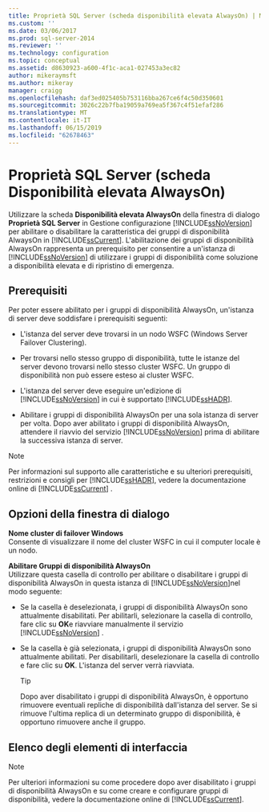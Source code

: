 ```yaml
---
title: Proprietà SQL Server (scheda disponibilità elevata AlwaysOn) | Microsoft Docs
ms.custom: ''
ms.date: 03/06/2017
ms.prod: sql-server-2014
ms.reviewer: ''
ms.technology: configuration
ms.topic: conceptual
ms.assetid: d8630923-a600-4f1c-aca1-027453a3ec82
author: mikeraymsft
ms.author: mikeray
manager: craigg
ms.openlocfilehash: daf3ed025405b753116bba267ce6f4c50d350601
ms.sourcegitcommit: 3026c22b7fba19059a769ea5f367c4f51efaf286
ms.translationtype: MT
ms.contentlocale: it-IT
ms.lasthandoff: 06/15/2019
ms.locfileid: "62678463"
---
```

# <a name="sql-server-properties-alwayson-high-availability-tab"></a>Proprietà SQL Server (scheda Disponibilità elevata AlwaysOn)
  Utilizzare la scheda **Disponibilità elevata AlwaysOn** della finestra di dialogo **Proprietà SQL Server** in Gestione configurazione [!INCLUDE[ssNoVersion](../../includes/ssnoversion-md.md)] per abilitare o disabilitare la caratteristica dei gruppi di disponibilità AlwaysOn in [!INCLUDE[ssCurrent](../../includes/sscurrent-md.md)]. L'abilitazione dei gruppi di disponibilità AlwaysOn rappresenta un prerequisito per consentire a un'istanza di [!INCLUDE[ssNoVersion](../../includes/ssnoversion-md.md)] di utilizzare i gruppi di disponibilità come soluzione a disponibilità elevata e di ripristino di emergenza.  
  
##  <a name="Prerequisites"></a> Prerequisiti  
 Per poter essere abilitato per i gruppi di disponibilità AlwaysOn, un'istanza di server deve soddisfare i prerequisiti seguenti:  
  
-   L'istanza del server deve trovarsi in un nodo WSFC (Windows Server Failover Clustering).  
  
-   Per trovarsi nello stesso gruppo di disponibilità, tutte le istanze del server devono trovarsi nello stesso cluster WSFC. Un gruppo di disponibilità non può essere esteso ai cluster WSFC.  
  
-   L'istanza del server deve eseguire un'edizione di [!INCLUDE[ssNoVersion](../../includes/ssnoversion-md.md)] in cui è supportato [!INCLUDE[ssHADR](../../includes/sshadr-md.md)].  
  
-   Abilitare i gruppi di disponibilità AlwaysOn per una sola istanza di server per volta. Dopo aver abilitato i gruppi di disponibilità AlwaysOn, attendere il riavvio del servizio [!INCLUDE[ssNoVersion](../../includes/ssnoversion-md.md)] prima di abilitare la successiva istanza di server.  
  
> [!NOTE]  
>  Per informazioni sul supporto alle caratteristiche e su ulteriori prerequisiti, restrizioni e consigli per [!INCLUDE[ssHADR](../../includes/sshadr-md.md)], vedere la documentazione online di [!INCLUDE[ssCurrent](../../includes/sscurrent-md.md)] .  
  
## <a name="dialog-options"></a>Opzioni della finestra di dialogo  
 **Nome cluster di failover Windows**  
 Consente di visualizzare il nome del cluster WSFC in cui il computer locale è un nodo.  
  
 **Abilitare Gruppi di disponibilità AlwaysOn**  
 Utilizzare questa casella di controllo per abilitare o disabilitare i gruppi di disponibilità AlwaysOn in questa istanza di [!INCLUDE[ssNoVersion](../../includes/ssnoversion-md.md)]nel modo seguente:  
  
-   Se la casella è deselezionata, i gruppi di disponibilità AlwaysOn sono attualmente disabilitati. Per abilitarli, selezionare la casella di controllo, fare clic su **OK**e riavviare manualmente il servizio [!INCLUDE[ssNoVersion](../../includes/ssnoversion-md.md)] .  
  
-   Se la casella è già selezionata, i gruppi di disponibilità AlwaysOn sono attualmente abilitati. Per disabilitarli, deselezionare la casella di controllo e fare clic su **OK**. L'istanza del server verrà riavviata.  
  
    > [!TIP]  
    >  Dopo aver disabilitato i gruppi di disponibilità AlwaysOn, è opportuno rimuovere eventuali repliche di disponibilità dall'istanza del server. Se si rimuove l'ultima replica di un determinato gruppo di disponibilità, è opportuno rimuovere anche il gruppo.  
  
## <a name="uielement-list"></a>Elenco degli elementi di interfaccia  
  
> [!NOTE]  
>  Per ulteriori informazioni su come procedere dopo aver disabilitato i gruppi di disponibilità AlwaysOn e su come creare e configurare gruppi di disponibilità, vedere la documentazione online di [!INCLUDE[ssCurrent](../../includes/sscurrent-md.md)].  
  
  
